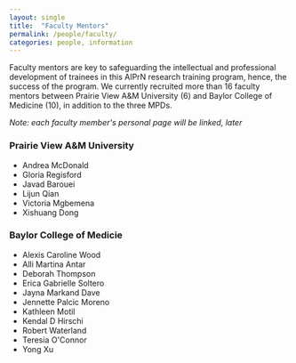 ```yaml
---
layout: single
title:  "Faculty Mentors"
permalink: /people/faculty/
categories: people, information
---
```



Faculty mentors are key to safeguarding the intellectual and professional development of trainees in this AIPrN research training program, hence, the success of the program. We currently recruited more than 16 faculty mentors between Prairie View A&M University (6) and Baylor College of Medicine (10), in addition to the three MPDs.  

*Note: each faculty member's personal page will be linked, later* 

### Prairie View A&M University

- Andrea McDonald
- Gloria Regisford
- Javad Barouei
- Lijun Qian
- Victoria Mgbemena
- Xishuang Dong


### Baylor College of Medicie

- Alexis Caroline Wood
- Alli Martina Antar
- Deborah Thompson
- Erica Gabrielle Soltero
- Jayna Markand Dave
- Jennette Palcic Moreno
- Kathleen Motil
- Kendal D Hirschi
- Robert Waterland
- Teresia O'Connor
- Yong Xu



